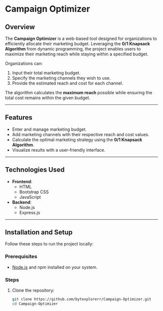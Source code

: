 # **Campaign Optimizer**

## **Overview**
The **Campaign Optimizer** is a web-based tool designed for organizations to efficiently allocate their marketing budget. Leveraging the **0/1 Knapsack Algorithm** from dynamic programming, the project enables users to maximize their marketing reach while staying within a specified budget. 

Organizations can:
1. Input their total marketing budget.
2. Specify the marketing channels they wish to use.
3. Provide the estimated reach and cost for each channel.

The algorithm calculates the **maximum reach** possible while ensuring the total cost remains within the given budget.

---

## **Features**
- Enter and manage marketing budget.
- Add marketing channels with their respective reach and cost values.
- Calculate the optimal marketing strategy using the **0/1 Knapsack Algorithm**.
- Visualize results with a user-friendly interface.

---

## **Technologies Used**
- **Frontend**:
  - HTML
  - Bootstrap CSS
  - JavaScript
- **Backend**:
  - Node.js
  - Express.js

---

## **Installation and Setup**
Follow these steps to run the project locally:

### **Prerequisites**
- [Node.js](https://nodejs.org) and npm installed on your system.

### **Steps**
1. Clone the repository:
   ```bash
   git clone https://github.com/bytexplorerr/Campaign-Optimizer.git
   cd Campaign-Optimizer
